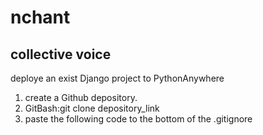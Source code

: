 # nchant
collective voice
---------------------------------------
deploye an exist Django project to PythonAnywhere

1. create a Github depository.
2. GitBash:git clone depository_link
3. paste the following code to the bottom of the .gitignore
